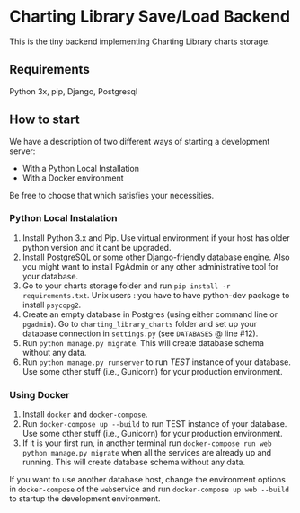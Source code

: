 Charting Library Save/Load Backend
================

This is the tiny backend implementing Charting Library charts storage.

## Requirements
Python 3x, pip, Django, Postgresql

## How to start

We have a description of two different ways of starting a development server:
- With a Python Local Installation
- With a Docker environment

Be free to choose that which satisfies your necessities.

### Python Local Instalation

1. Install Python 3.x and Pip. Use virtual environment if your host has older python version and it cant be upgraded.
2. Install PostgreSQL or some other Django-friendly database engine. Also you might want to install PgAdmin or any other administrative tool for your database.
3. Go to your charts storage folder and run `pip install -r requirements.txt`. Unix users : you have to have python-dev package to install `psycopg2`.
4. Create an empty database in Postgres (using either command line or `pgadmin`). Go to `charting_library_charts` folder and set up your database connection in `settings.py` (see `DATABASES` @ line #12).
5. Run `python manage.py migrate`. This will create database schema without any data.
6. Run `python manage.py runserver` to run *TEST* instance of your database. Use some other stuff (i.e., Gunicorn) for your production environment.

### Using Docker

1. Install `docker` and `docker-compose`.
2. Run `docker-compose up --build` to run TEST instance of your database. Use some other stuff (i.e., Gunicorn) for your production environment.
3. If it is your first run, in another terminal run `docker-compose run web python manage.py migrate` when all the services are already up and running. This will create database schema without any data.

If you want to use another database host, change the environment options in `docker-compose` of the `web`service and run `docker-compose up web --build` to startup the development environment.
